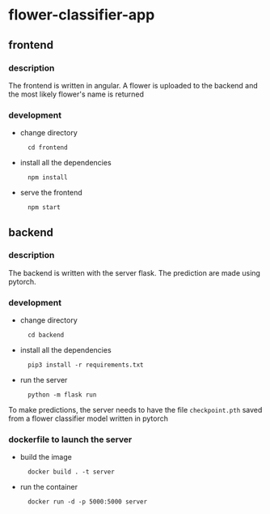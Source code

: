 # flower-classifier-app

## frontend

### description
The frontend is written in angular. A flower is uploaded to the backend and the most likely flower's name is returned

### development

- change directory

        cd frontend

- install all the dependencies

        npm install

- serve the frontend
     
        npm start

## backend

### description
The backend is written with the server flask. The prediction are made using pytorch.

### development

- change directory

        cd backend

- install all the dependencies

        pip3 install -r requirements.txt

- run the server

        python -m flask run

To make predictions, the server needs to have the file `checkpoint.pth` saved from a flower classifier model written in pytorch

### dockerfile to launch the server

- build the image

        docker build . -t server

- run the container

        docker run -d -p 5000:5000 server

